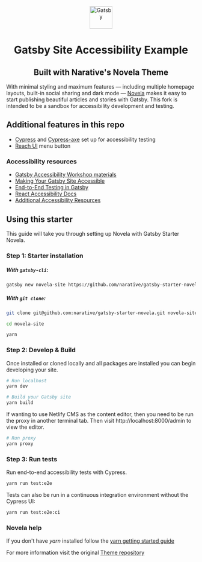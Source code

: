 <div align="center">
  <a href="https://www.gatsbyjs.org">
    <img alt="Gatsby" src="https://www.gatsbyjs.org/monogram.svg" width="60" />
  </a>
  <h1>Gatsby Site Accessibility Example</h1>
  <h2>Built with Narative's Novela Theme</h2>
</div>

With minimal styling and maximum features — including multiple homepage layouts, built-in social sharing and dark mode — [Novela](https://github.com/narative/gatsby-starter-novela) makes it easy to start publishing beautiful articles and stories with Gatsby. This fork is intended to be a sandbox for accessibility development and testing.

## Additional features in this repo

- [Cypress](https://cypress.io/) and [Cypress-axe](https://github.com/avanslaars/cypress-axe) set up for accessibility testing
- [Reach UI](https://reacttraining.com/reach-ui/) menu button

### Accessibility resources

- [Gatsby Accessibility Workshop materials](https://github.com/marcysutton/gatsby-a11y-workshop)
- [Making Your Gatsby Site Accessible](https://www.gatsbyjs.org/docs/making-your-site-accessible/)
- [End-to-End Testing in Gatsby](https://www.gatsbyjs.org/docs/end-to-end-testing/)
- [React Accessibility Docs](https://reactjs.org/docs/accessibility.html)
- [Additional Accessibility Resources](https://marcysutton.com/web-accessibility-resources/)

## Using this starter

This guide will take you through setting up Novela with Gatsby Starter Novela.

### Step 1: Starter installation

##### With `gatsby-cli`:

```sh
gatsby new novela-site https://github.com/narative/gatsby-starter-novela
```

##### With `git clone`:

```sh
git clone git@github.com:narative/gatsby-starter-novela.git novela-site

cd novela-site

yarn
```

### Step 2: Develop & Build

Once installed or cloned locally and all packages are installed you can begin developing your site.

```sh
# Run localhost
yarn dev

# Build your Gatsby site
yarn build
```

If wanting to use Netlify CMS as the content editor, then you need to be run the proxy in another terminal tab. Then visit
http://localhost:8000/admin to view the editor.
```sh
# Run proxy
yarn proxy
```

### Step 3: Run tests

Run end-to-end accessibility tests with Cypress.

```sh
yarn run test:e2e
```

Tests can also be run in a continuous integration environment without the Cypress UI:

```sh
yarn run test:e2e:ci
```

### Novela help

If you don't have *yarn* installed follow the [yarn getting started guide](https://classic.yarnpkg.com/en/docs/getting-started) 

For more information visit the original [Theme repository](https://github.com/narative/gatsby-theme-novela)

